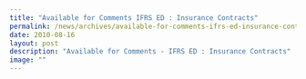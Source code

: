 ```yaml
---
title: "Available for Comments IFRS ED : Insurance Contracts"
permalink: /news/archives/available-for-comments-ifrs-ed-insurance-contracts/
date: 2010-08-16
layout: post
description: "Available for Comments - IFRS ED : Insurance Contracts"
image: ""
---
```

